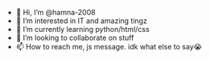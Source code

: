 - 👋 Hi, I’m @hamna-2008
- 👀 I’m interested in IT and amazing tingz
- 🌱 I’m currently learning python/html/css
- 💞️ I’m looking to collaborate on stuff
- 📫 How to reach me, js message. idk what else to say😭

<!---
hamna-2008/hamna-2008 is a ✨ special ✨ repository because its `README.md` (this file) appears on your GitHub profile.
You can click the Preview link to take a look at your changes.
--->
